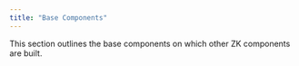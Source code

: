 ```yaml
---
title: "Base Components"
---
```


 This section outlines the
base components on which other ZK components are built.